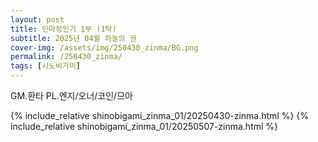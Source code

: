 ```yaml
---
layout: post
title: 인마정인기 1부 (1탁)
subtitle: 2025년 04월 하늘의 권
cover-img: /assets/img/250430_zinma/BG.png
permalink: /250430_zinma/
tags: [시노비가미]
---
```


GM.환타 PL.엔지/오너/코인/므아 

{% include_relative shinobigami_zinma_01/20250430-zinma.html %}
{% include_relative shinobigami_zinma_01/20250507-zinma.html %}

